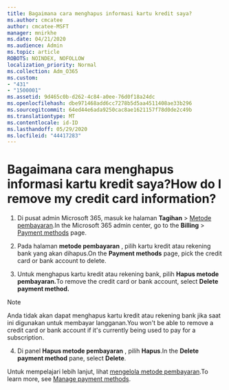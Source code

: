 ```yaml
---
title: Bagaimana cara menghapus informasi kartu kredit saya?
ms.author: cmcatee
author: cmcatee-MSFT
manager: mnirkhe
ms.date: 04/21/2020
ms.audience: Admin
ms.topic: article
ROBOTS: NOINDEX, NOFOLLOW
localization_priority: Normal
ms.collection: Adm_O365
ms.custom:
- "431"
- "1500001"
ms.assetid: 9d465c0b-d262-4c84-a0ee-76d0f18a24dc
ms.openlocfilehash: dbe971468add6cc7278b5d5aa4511408ae33b296
ms.sourcegitcommit: 64ed44e6ada9250cac8ae1621157f78d0de2c49b
ms.translationtype: MT
ms.contentlocale: id-ID
ms.lasthandoff: 05/29/2020
ms.locfileid: "44417283"
---
```

# <a name="how-do-i-remove-my-credit-card-information"></a><span data-ttu-id="7203a-102">Bagaimana cara menghapus informasi kartu kredit saya?</span><span class="sxs-lookup"><span data-stu-id="7203a-102">How do I remove my credit card information?</span></span>

1. <span data-ttu-id="7203a-103">Di pusat admin Microsoft 365, masuk ke halaman **Tagihan** \> [Metode pembayaran](https://go.microsoft.com/fwlink/p/?linkid=2018806).</span><span class="sxs-lookup"><span data-stu-id="7203a-103">In the Microsoft 365 admin center, go to the **Billing** \> [Payment methods](https://go.microsoft.com/fwlink/p/?linkid=2018806) page.</span></span>

2. <span data-ttu-id="7203a-104">Pada halaman **metode pembayaran** , pilih kartu kredit atau rekening bank yang akan dihapus.</span><span class="sxs-lookup"><span data-stu-id="7203a-104">On the **Payment methods** page, pick the credit card or bank account to delete.</span></span>

3. <span data-ttu-id="7203a-105">Untuk menghapus kartu kredit atau rekening bank, pilih **Hapus metode pembayaran.**</span><span class="sxs-lookup"><span data-stu-id="7203a-105">To remove the credit card or bank account, select **Delete payment method.**</span></span>

> [!NOTE]
> <span data-ttu-id="7203a-106">Anda tidak akan dapat menghapus kartu kredit atau rekening bank jika saat ini digunakan untuk membayar langganan.</span><span class="sxs-lookup"><span data-stu-id="7203a-106">You won't be able to remove a credit card or bank account if it's currently being used to pay for a subscription.</span></span>

4. <span data-ttu-id="7203a-107">Di panel **Hapus metode pembayaran** , pilih **Hapus**.</span><span class="sxs-lookup"><span data-stu-id="7203a-107">In the **Delete payment method** pane, select **Delete**.</span></span>

<span data-ttu-id="7203a-108">Untuk mempelajari lebih lanjut, lihat [mengelola metode pembayaran](https://docs.microsoft.com/microsoft-365/commerce/billing-and-payments/manage-payment-methods).</span><span class="sxs-lookup"><span data-stu-id="7203a-108">To learn more, see [Manage payment methods](https://docs.microsoft.com/microsoft-365/commerce/billing-and-payments/manage-payment-methods).</span></span>